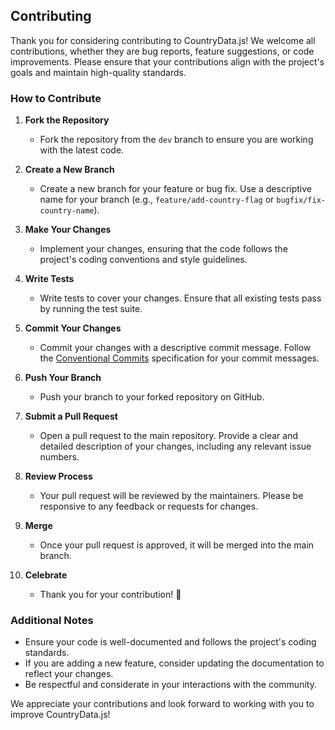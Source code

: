 ## Contributing

Thank you for considering contributing to CountryData.js! We welcome all contributions, whether they are bug reports, feature suggestions, or code improvements. Please ensure that your contributions align with the project's goals and maintain high-quality standards.

### How to Contribute

1. **Fork the Repository**

   - Fork the repository from the `dev` branch to ensure you are working with the latest code.

2. **Create a New Branch**

   - Create a new branch for your feature or bug fix. Use a descriptive name for your branch (e.g., `feature/add-country-flag` or `bugfix/fix-country-name`).

3. **Make Your Changes**

   - Implement your changes, ensuring that the code follows the project's coding conventions and style guidelines.

4. **Write Tests**

   - Write tests to cover your changes. Ensure that all existing tests pass by running the test suite.

5. **Commit Your Changes**

   - Commit your changes with a descriptive commit message. Follow the [Conventional Commits](https://www.conventionalcommits.org/en/v1.0.0/) specification for your commit messages.

6. **Push Your Branch**

   - Push your branch to your forked repository on GitHub.

7. **Submit a Pull Request**

   - Open a pull request to the main repository. Provide a clear and detailed description of your changes, including any relevant issue numbers.

8. **Review Process**

   - Your pull request will be reviewed by the maintainers. Please be responsive to any feedback or requests for changes.

9. **Merge**

   - Once your pull request is approved, it will be merged into the main branch.

10. **Celebrate**
    - Thank you for your contribution! 🎉

### Additional Notes

- Ensure your code is well-documented and follows the project's coding standards.
- If you are adding a new feature, consider updating the documentation to reflect your changes.
- Be respectful and considerate in your interactions with the community.

We appreciate your contributions and look forward to working with you to improve CountryData.js!
